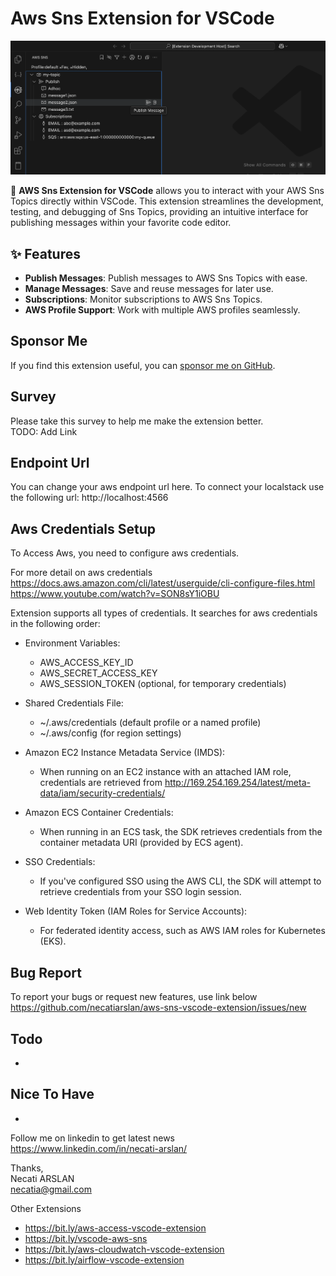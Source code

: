 # Aws Sns Extension for VSCode
![screenshoot](media/ext-main.png)

🚀 **AWS Sns Extension for VSCode** allows you to interact with your AWS Sns Topics directly within VSCode. This extension streamlines the development, testing, and debugging of Sns Topics, providing an intuitive interface for publishing messages within your favorite code editor.  

## ✨ Features  

- **Publish Messages**: Publish messages to AWS Sns Topics with ease. 
- **Manage Messages**: Save and reuse messages for later use.
- **Subscriptions**: Monitor subscriptions to AWS Sns Topics.
- **AWS Profile Support**: Work with multiple AWS profiles seamlessly.  

## Sponsor Me
If you find this extension useful, you can [sponsor me on GitHub](https://github.com/sponsors/necatiarslan).

## Survey
Please take this survey to help me make the extension better.\
TODO: Add Link

## Endpoint Url
You can change your aws endpoint url here. To connect your localstack use the following url: http://localhost:4566

## Aws Credentials Setup
To Access Aws, you need to configure aws credentials. 

For more detail on aws credentials \
https://docs.aws.amazon.com/cli/latest/userguide/cli-configure-files.html \
https://www.youtube.com/watch?v=SON8sY1iOBU

Extension supports all types of credentials. It searches for aws credentials in the following order:
- Environment Variables:
  - AWS_ACCESS_KEY_ID
  - AWS_SECRET_ACCESS_KEY
  - AWS_SESSION_TOKEN (optional, for temporary credentials)

- Shared Credentials File:
  - ~/.aws/credentials (default profile or a named profile)
  - ~/.aws/config (for region settings)

- Amazon EC2 Instance Metadata Service (IMDS):
  - When running on an EC2 instance with an attached IAM role, credentials are retrieved from http://169.254.169.254/latest/meta-data/iam/security-credentials/

- Amazon ECS Container Credentials:
  - When running in an ECS task, the SDK retrieves credentials from the container metadata URI (provided by ECS agent).

- SSO Credentials:
  - If you've configured SSO using the AWS CLI, the SDK will attempt to retrieve credentials from your SSO login session.

- Web Identity Token (IAM Roles for Service Accounts):
  - For federated identity access, such as AWS IAM roles for Kubernetes (EKS).

## Bug Report
To report your bugs or request new features, use link below\
https://github.com/necatiarslan/aws-sns-vscode-extension/issues/new


## Todo
- 

## Nice To Have
- 

Follow me on linkedin to get latest news \
https://www.linkedin.com/in/necati-arslan/

Thanks, \
Necati ARSLAN \
necatia@gmail.com


Other Extensions
- https://bit.ly/aws-access-vscode-extension
- https://bit.ly/vscode-aws-sns
- https://bit.ly/aws-cloudwatch-vscode-extension
- https://bit.ly/airflow-vscode-extension
